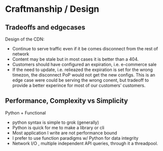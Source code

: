 # Craftmanship / Design

## Tradeoffs and edgecases

Design of the CDN:

* Continue to serve traffic even if it be comes disconnect from the rest of network
* Content may be stale but in most cases it is better than a 404.
* Customers should have configured an expiration, i.e. e-commerce sale
* If the need to update, i.e. relieazed the expiration is set for the wrong timezon, the disconnect PoP would not get the new configs. This is an edge case were could be serving the wrong conent, but tradeoff to provide a better experince for most of our customers' customers.

## Performance, Complexity vs Simplicity

Python + Functional

* python syntax is simple to grok (generally)
* Python is quick for me to make a library or cli
* Most application I write are not performance bound
* I prefer to use function paradigms w/ Python for data integrity
* Network I/O , multiple independent API queries, through it a threadpool.
<!--stackedit_data:
eyJoaXN0b3J5IjpbLTE0ODM5MTI2MjMsMTI1NjM2NzU4OV19
-->